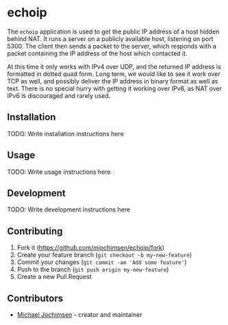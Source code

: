 # echoip

The `echoip` application is used to get the public IP address of a host
hidden behind NAT. It runs a server on a publicly available host,
listening on port 5300. The client then sends a packet to the server,
which responds with a packet containing the IP address of the host which
contacted it.

At this time it only works with IPv4 over UDP, and the returned IP address
is formatted in dotted quad form. Long term, we would like to see it work
over TCP as well, and possibly deliver the IP address in binary format as
well as text. There is no special hurry with getting it working over IPv6,
as NAT over IPv6 is discouraged and rarely used.

## Installation

TODO: Write installation instructions here

## Usage

TODO: Write usage instructions here

## Development

TODO: Write development instructions here

## Contributing

1. Fork it (<https://github.com/mjochimsen/echoip/fork>)
2. Create your feature branch (`git checkout -b my-new-feature`)
3. Commit your changes (`git commit -am 'Add some feature'`)
4. Push to the branch (`git push origin my-new-feature`)
5. Create a new Pull Request

## Contributors

- [Michael Jochimsen](https://github.com/mjochimsen) - creator and maintainer
